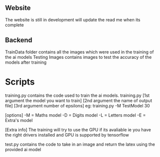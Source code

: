 

## Website

The website is still in development will update the read me when its complete

## Backend
TrainData folder contains all the images which were used in the training of the ai models
Testing Images contains images to test the accuracy of the models after training
# Scripts
training.py contains the code used to train the ai models. training.py [1st argument the model you want to train] [2nd argument the name of output file] [3rd argument number of epsilons] 
eg: training.py -M TestModel 30

[options]
-M = Maths model
-D = Digits model
-L = Letters model
-E = Extra's model

[Extra info]
The training will try to use the GPU if its avaliable ie you have the right drivers installed and GPU is supported by tensorflow

test.py contains the code to take in an image and return the latex using the provided ai model




